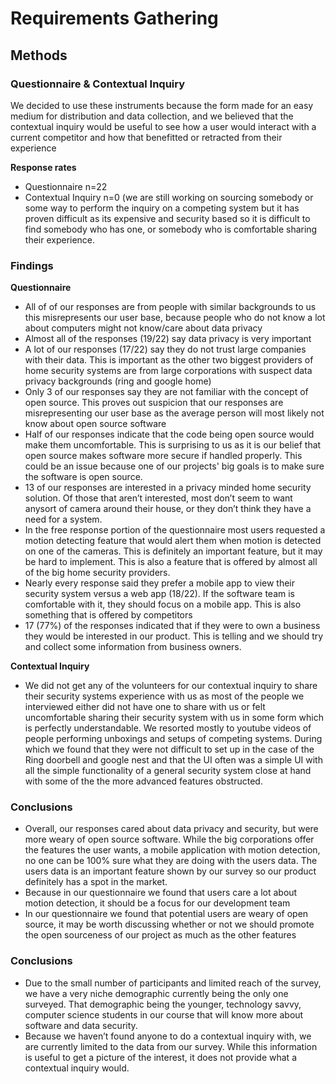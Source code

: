 # Requirements Gathering

## Methods

### Questionnaire & Contextual Inquiry

We decided to use these instruments because the form made for an easy medium for distribution and data collection, and we believed that the contextual inquiry would be useful to see how a user would interact with a current competitor and how that benefitted or retracted from their experience

  **Response rates**

<ul>
  <li>Questionnaire n=22</li>
  <li>Contextual Inquiry n=0 (we are still working on sourcing somebody or some way to perform the inquiry on a competing system but it has proven difficult as its expensive and security based so it is difficult to find somebody who has one, or somebody who is comfortable sharing their experience.</li>
</ul>

### Findings

  **Questionnaire**

<ul>
  <li>All of of our responses are from people with similar backgrounds to us this misrepresents our user base, because people who do not know a lot about computers might not know/care about data privacy</li>
  <li>Almost all of the responses (19/22) say data privacy is very important
</li>
  <li>A lot of our responses (17/22)  say they do not trust large companies with their data. This is important as the other two biggest providers of home security systems are from large corporations with suspect data privacy backgrounds (ring and google home)
</li>
  <li>Only 3 of our responses say they are not familiar with the concept of open source. This proves out suspicion that our responses are misrepresenting our user base as the average person will most likely not know about open source software
</li>
  <li>Half of our responses indicate that the code being open source would make them uncomfortable. This is surprising to us as it is our belief that open source makes software more secure if handled properly. This could be an issue because one of our projects' big goals is to make sure the software is open source. 
</li>
  <li>13 of our responses are interested in a privacy minded home security solution. Of those that aren’t interested, most don’t seem to want anysort of camera around their house, or they don’t think they have a need for a system. 
</li>
  <li>In the free response portion of the questionnaire most users requested a motion detecting feature that would alert them when motion is detected on one of the cameras. This is definitely an important feature, but it may be hard to implement. This is also a feature that is offered by almost all of the big home security providers.
</li>
  <li>Nearly every response said they prefer a mobile app to view their security system versus a web app (18/22). If the software team is comfortable with it, they should focus on a mobile app. This is also something that is offered by competitors
</li>
  <li>17 (77%) of the responses indicated that if they were to own a business they would be interested in our product. This is telling and we should try and collect some information from business owners. 
</li>
</ul>
  
  **Contextual Inquiry**
<ul>
 <li>We did not get any of the volunteers for our contextual inquiry to share their security systems experience with us as most of the people we interviewed either did not have one to share with us or felt uncomfortable sharing their security system with us in some form which is perfectly understandable. We resorted mostly to youtube videos of people performing unboxings and setups of competing systems. During which we found that they were not difficult to set up in the case of the Ring doorbell and google nest and that the UI often was a simple UI with all the simple functionality of a general security system close at hand with some of the the more advanced features obstructed.</li>
</ul>

### Conclusions

<ul>
  <li>Overall, our responses cared about data privacy and security, but were more weary of open source software. While the big corporations offer the features the user wants, a mobile application with motion detection, no one can be 100% sure what they are doing with the users data. The users data is an important feature shown by our survey so our product definitely has a spot in the market.</li>
  <li>Because in our questionnaire we found that users care a lot about motion detection, it should be a focus for our development team </li>
  <li>In our questionnaire we found that potential users are weary of open source, it may be worth discussing whether or not we should promote the open sourceness of our project as much as the other features </li>
</ul>

### Conclusions

<ul>
  <li>Due to the small number of participants and limited reach of the survey, we have a very niche demographic currently being the only one surveyed. That demographic being the younger, technology savvy, computer science students in our course that will know more about software and data security.</li>
  <li>Because we haven’t found anyone to do a contextual inquiry with, we are currently limited to the data from our survey. While this information is useful to get a picture of the interest, it does not provide what a contextual inquiry would. </li>
</ul>




